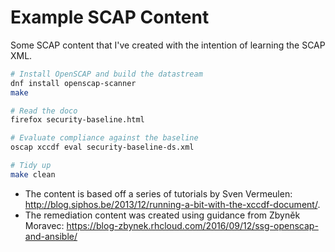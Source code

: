 # Example SCAP Content
Some SCAP content that I've created with the intention of learning the SCAP XML.


```bash
# Install OpenSCAP and build the datastream
dnf install openscap-scanner
make

# Read the doco
firefox security-baseline.html

# Evaluate compliance against the baseline
oscap xccdf eval security-baseline-ds.xml

# Tidy up
make clean
```

* The content is based off a series of tutorials by Sven Vermeulen: http://blog.siphos.be/2013/12/running-a-bit-with-the-xccdf-document/.
* The remediation content was created using guidance from Zbyněk Moravec: https://blog-zbynek.rhcloud.com/2016/09/12/ssg-openscap-and-ansible/
